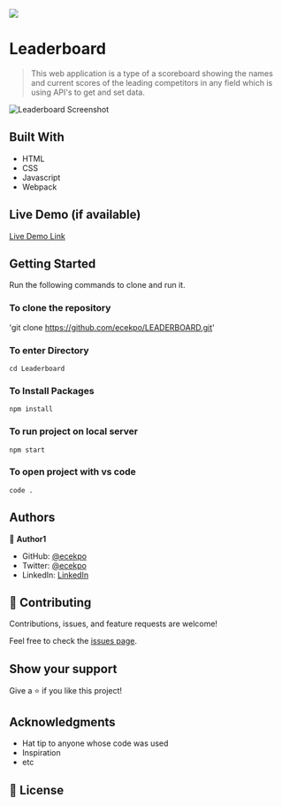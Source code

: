 ![](https://img.shields.io/badge/Microverse-blueviolet)

# Leaderboard
> This web application is a type of a scoreboard showing the names and current scores of the leading competitors in any field which is using API's to get and set data.

![Leaderboard Screenshot ](https://user-images.githubusercontent.com/101729024/187686175-edd16ccb-5c84-48bd-99f0-afd8e6f7aa71.png)

## Built With

- HTML
- CSS
- Javascript
- Webpack

## Live Demo (if available)

[Live Demo Link](https://ecekpo.github.io/LEADERBOARD/)

## Getting Started

Run the following commands to clone and run it.

### To clone the repository

'git clone https://github.com/ecekpo/LEADERBOARD.git'

### To enter Directory

`cd Leaderboard`

### To Install Packages

`npm install`

### To run project on local server

`npm start`

### To open project with vs code 

`code .`

## Authors

👤 **Author1**

- GitHub: [@ecekpo](https://github.com/ecekpo)
- Twitter: [@ecekpo](https://twitter.com/ecekpo)
- LinkedIn: [LinkedIn](https://linkedin.com/in/ecekpo)

## 🤝 Contributing

Contributions, issues, and feature requests are welcome!

Feel free to check the [issues page](../../issues/).

## Show your support

Give a ⭐️ if you like this project!

## Acknowledgments

- Hat tip to anyone whose code was used
- Inspiration
- etc

## 📝 License
